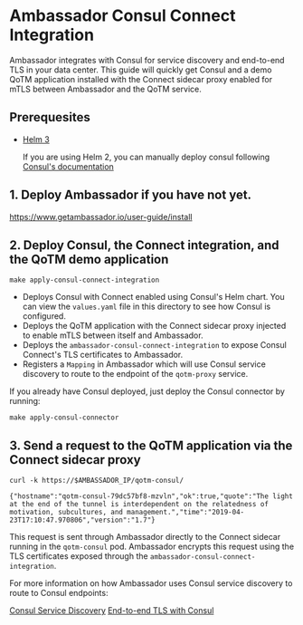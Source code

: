 # Ambassador Consul Connect Integration

Ambassador integrates with Consul for service discovery and end-to-end TLS in your data center. This guide will quickly get Consul and a demo QoTM application installed with the Connect sidecar proxy enabled for mTLS between Ambassador and the QoTM service.

## Prerequesites

- [Helm 3](https://helm.sh/docs/)

   If you are using Helm 2, you can manually deploy consul following [Consul's documentation](https://www.consul.io/docs/platform/k8s/run.html#prerequisites)

## 1. Deploy Ambassador if you have not yet.

https://www.getambassador.io/user-guide/install

## 2. Deploy Consul, the Connect integration, and the QoTM demo application

```
make apply-consul-connect-integration
```

- Deploys Consul with Connect enabled using Consul's Helm chart. You can view the `values.yaml` file in this directory to see how Consul is configured.
- Deploys the QoTM application with the Connect sidecar proxy injected to enable mTLS between itself and Ambassador.
- Deploys the `ambassador-consul-connect-integration` to expose Consul Connect's TLS certificates to Ambassador.
- Registers a `Mapping` in Ambassador which will use Consul service discovery to route to the endpoint of the `qotm-proxy` service. 

If you already have Consul deployed, just deploy the Consul connector by running:

```
make apply-consul-connector
```

## 3. Send a request to the QoTM application via the Connect sidecar proxy

```
curl -k https://$AMBASSADOR_IP/qotm-consul/

{"hostname":"qotm-consul-79dc57bf8-mzvln","ok":true,"quote":"The light at the end of the tunnel is interdependent on the relatedness of motivation, subcultures, and management.","time":"2019-04-23T17:10:47.970806","version":"1.7"}
```

This request is sent through Ambassador directly to the Connect sidecar running in the `qotm-consul` pod. Ambassador encrypts this request using the TLS certificates exposed through the `ambassador-consul-connect-integration`. 

For more information on how Ambassador uses Consul service discovery to route to Consul endpoints:

[Consul Service Discovery](https://www.getambassador.io/user-guide/consul)
[End-to-end TLS with Consul](https://www.getambassador.io/reference/core/tls/#consul-mtls)
